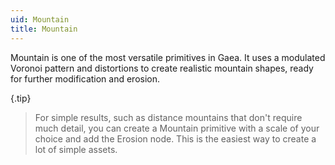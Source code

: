 ```yaml
---
uid: Mountain
title: Mountain
---
```


Mountain is one of the most versatile primitives in Gaea. It uses a modulated Voronoi pattern and distortions to create realistic mountain shapes, ready for further modification and erosion.

{.tip}
> For simple results, such as distance mountains that don't require much detail, you can create a Mountain primitive with a scale of your choice and add the Erosion node. This is the easiest way to create a lot of simple assets.